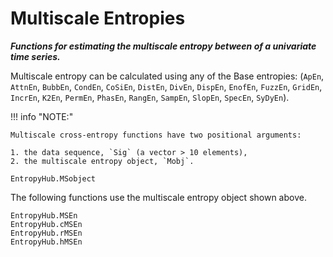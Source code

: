 # Multiscale Entropies

__*Functions for estimating the multiscale entropy between of a univariate time series.*__

Multiscale entropy can be calculated using any of the Base entropies: 
    (`ApEn`, `AttnEn`, `BubbEn`, `CondEn`, `CoSiEn`, `DistEn`, `DivEn`, 
    `DispEn`, `EnofEn`, `FuzzEn`, `GridEn`, `IncrEn`, `K2En`,
    `PermEn`, `PhasEn`, `RangEn`, `SampEn`, `SlopEn`, `SpecEn`, `SyDyEn`).

!!! info "NOTE:"

    Multiscale cross-entropy functions have two positional arguments:

    1. the data sequence, `Sig` (a vector > 10 elements),
    2. the multiscale entropy object, `Mobj`.


```@docs
EntropyHub.MSobject
```

The following functions use the multiscale entropy object shown above.

```@docs
EntropyHub.MSEn
EntropyHub.cMSEn
EntropyHub.rMSEn
EntropyHub.hMSEn
```

